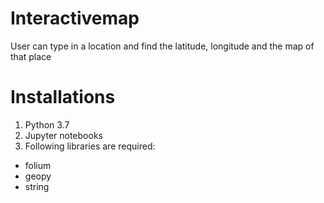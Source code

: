 # Interactivemap

User can type in a location and find the latitude, longitude and the map of that place

# Installations

1. Python 3.7
2. Jupyter notebooks
3. Following libraries are required:
- folium
- geopy
- string
